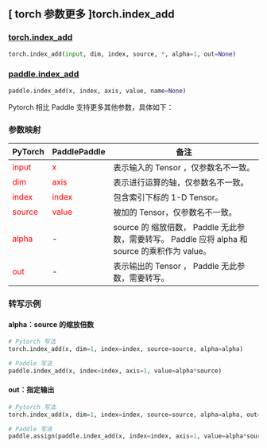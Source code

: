 ## [ torch 参数更多 ]torch.index_add
### [torch.index_add](https://pytorch.org/docs/stable/generated/torch.index_add.html#torch.index_add)

```python
torch.index_add(input, dim, index, source, *, alpha=1, out=None)
```

### [paddle.index_add](https://www.paddlepaddle.org.cn/documentation/docs/zh/api/paddle/index_add_cn.html#index-add)

```python
paddle.index_add(x, index, axis, value, name=None)
```

Pytorch 相比 Paddle 支持更多其他参数，具体如下：
### 参数映射
| PyTorch       | PaddlePaddle | 备注                                                   |
| ------------- | ------------ | ------------------------------------------------------ |
| <font color='red'> input </font> | <font color='red'> x </font> | 表示输入的 Tensor ，仅参数名不一致。  |
| <font color='red'> dim </font> | <font color='red'> axis </font> | 表示进行运算的轴，仅参数名不一致。  |
| <font color='red'> index </font> | <font color='red'> index </font> | 包含索引下标的 1-D Tensor。  |
| <font color='red'> source </font> | <font color='red'> value </font> | 被加的 Tensor，仅参数名不一致。  |
| <font color='red'> alpha </font> | - | source 的 缩放倍数， Paddle 无此参数，需要转写。 Paddle 应将 alpha 和 source 的乘积作为 value。|
| <font color='red'> out </font> | -  | 表示输出的 Tensor ， Paddle 无此参数，需要转写。    |


### 转写示例
#### alpha：source 的缩放倍数
```python
# Pytorch 写法
torch.index_add(x, dim=1, index=index, source=source, alpha=alpha)

# Paddle 写法
paddle.index_add(x, index=index, axis=1, value=alpha*source)
```

#### out：指定输出
```python
# Pytorch 写法
torch.index_add(x, dim=1, index=index, source=source, alpha=alpha, out=y)

# Paddle 写法
paddle.assign(paddle.index_add(x, index=index, axis=1, value=alpha*source), y)
```
